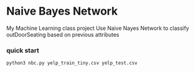 # Naive Bayes Network

My Machine Learning class project
Use Naive Nayes Network to classify outDoorSeating based on previous attributes

### quick start
```
python3 nbc.py yelp_train_tiny.csv yelp_test.csv 
```



 

